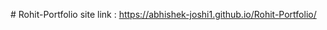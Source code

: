 
#   R o h i t - P o r t f o l i o 
 
site link : https://abhishek-joshi1.github.io/Rohit-Portfolio/ 

